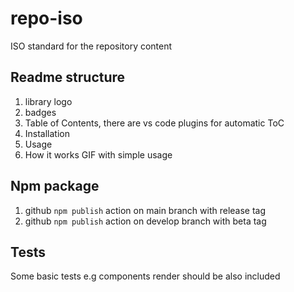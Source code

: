 # repo-iso
ISO standard for the repository content

## Readme structure

1. library logo
2. badges
3. Table of Contents, there are vs code plugins for automatic ToC
4. Installation
5. Usage
6. How it works GIF with simple usage

## Npm package

1. github `npm publish` action on main branch with release tag
2. github `npm publish` action on develop branch with beta tag

## Tests

Some basic tests e.g components render should be also included
